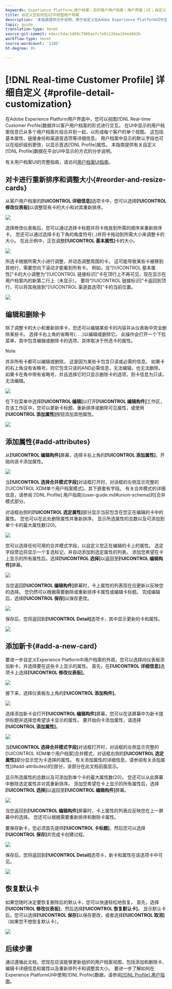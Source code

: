 ```yaml
---
keywords: Experience Platform;用户档案；实时客户用户档案；用户界面；UI；自定义；用户档案详细信息；详细信息
title: 自定义您如何在UI中视图用户档案
description: '本指南提供分步说明，用于自定义在Adobe Experience PlatformUI中显示实时客户用户档案数据的方式。 '
topic: guide
translation-type: tm+mt
source-git-commit: e6ecc5dac1d09c7906aa7c7e01139aa194ed662b
workflow-type: tm+mt
source-wordcount: '1185'
ht-degree: 0%

---
```



# [!DNL Real-time Customer Profile] 详细自定义  {#profile-detail-customization}

在Adobe Experience Platform用户界面中，您可以视图[!DNL Real-time Customer Profile]数据并以客户用户档案的形式进行交互。 在UI中显示的用户档案信息已从多个用户档案片段合并到一起，以形成每个客户的单个视图。 这包括基本属性、链接身份和渠道首选项等详细信息。 用户档案中显示的默认字段也可以在组织级别更改，以显示首选[!DNL Profile]属性。 本指南提供有关自定义[!DNL Profile]数据在平台UI中显示的方式的分步说明。

有关用户档案UI的完整指南，请访问[用户档案UI指南](user-guide.md)。

## 对卡进行重新排序和调整大小{#reorder-and-resize-cards}

从客户用户档案的&#x200B;**[!UICONTROL 详细信息]**&#x200B;选项卡中，您可以选择&#x200B;**[!UICONTROL 修改仪表板]**&#x200B;以调整现有卡的大小和对其重新排序。

![](../images/profile-customization/profiles-modify-dashboard.png)

选择修改仪表板后，您可以通过选择卡标题并将卡拖放到所需的顺序来重新排序卡。 您还可以通过选择卡右下角的角度符号(`⌟`)并将卡拖动到所需大小来调整卡的大小。 在此示例中，正在调整&#x200B;**[!UICONTROL 基本属性]**&#x200B;卡的大小。

![](../images/profile-customization/profiles-resize-cards.png)

所选卡根据所需大小进行调整，并动态调整周围的卡。 这可能导致某些卡被移到其他行，需要您向下滚动才能看到所有卡。 例如，当“[!UICONTROL 基本属性]”卡的大小调整为“[!UICONTROL 链接标识]”卡在顶行上不再可见，现在显示在用户档案内的新第二行上（未显示）。 要将“[!UICONTROL 链接标识]”卡返回到顶行，可以将其拖放到“[!UICONTROL 渠道首选项]”卡的当前位置。

![](../images/profile-customization/profiles-card-resized.png)

## 编辑和删除卡

除了调整卡的大小和重新排序卡，您还可以编辑某些卡的内容并从仪表板中完全删除某些卡。 选择卡右上角的省略号(`...`)以编辑或删除它。 此操作会打开一个下拉菜单，其中包含编辑或删除卡的选项，具体取决于所选卡的属性。

>[!NOTE]
>
>并非所有卡都可以编辑或删除。 这是因为某些卡包含只读或必需的信息。 如果卡的右上角没有省略号，则它包含只读的AND必需信息，无法编辑，也无法删除。 如果卡在角中带有省略号，并且选择它时只显示删除卡的选项，则卡信息为只读，无法编辑。

![](../images/profile-customization/profiles-edit-remove-resized.png)

在下拉菜单中选择&#x200B;**[!UICONTROL 编辑]**&#x200B;以打开&#x200B;**[!UICONTROL 编辑构件]**&#x200B;工作区，在该工作区中，您可以更新卡标题、重新排序或删除可见属性，或使用&#x200B;**[!UICONTROL 添加属性]**&#x200B;按钮添加其他属性。

![](../images/profile-customization/profiles-edit-widget-basic-attributes.png)

## 添加属性{#add-attributes}

从&#x200B;**[!UICONTROL 编辑构件]**&#x200B;屏幕，选择卡右上角的&#x200B;**[!UICONTROL 添加属性]**，开始向该卡添加属性。

![](../images/profile-customization/profiles-edit-widget-basic-add-attributes.png)

当&#x200B;**[!UICONTROL 选择合并模式字段]**&#x200B;对话框打开时，对话框的左侧显示完整的[!UICONTROL  XDM单个用户档案模式]，其下嵌套有字段。 有关合并模式的详细信息，请参阅 [!DNL Profile] 用户指南](user-guide.md#union-schema)的[合并模式部分。

对话框右侧的&#x200B;**[!UICONTROL 选定属性]**&#x200B;部分显示当前包含在您正在编辑的卡中的属性。 您也可以在此处删除属性并重新排序。 显示所选属性的总数以及可添加到单个卡的最大属性数(20)。

![](../images/profile-customization/profiles-select-field-before.png)

您可以选择任何可用的合并模式字段，以自定义您正在编辑的卡上的属性。 选定字段旁边将显示一个复选标记，并自动添加到选定属性的列表。 添加您希望在卡上显示的所有属性后，选择&#x200B;**[!UICONTROL 选择]**&#x200B;以返回至&#x200B;**[!UICONTROL 编辑构件]**&#x200B;屏幕。

![](../images/profile-customization/profiles-select-field-after.png)

当您返回&#x200B;**[!UICONTROL 编辑构件]**&#x200B;屏幕时，卡上属性的列表现在应更新以反映您的选择。 您仍然可以根据需要删除或重新排序卡属性或编辑卡标题。 完成编辑后，选择&#x200B;**[!UICONTROL 保存]**&#x200B;以保存更改。

![](../images/profile-customization/profiles-edit-widget-new-attributes.png)

保存后，您将返回到&#x200B;**[!UICONTROL Detail]**&#x200B;选项卡，其中显示更新的卡和属性。

![](../images/profile-customization/profiles-resized-card-new-attributes.png)

## 添加新卡{#add-a-new-card}

要进一步自定义Experience Platform中用户档案的外观，您可以选择向仪表板添加新卡，并选择要在这些卡上显示的属性。 首先，在&#x200B;**[!UICONTROL 详细信息]**&#x200B;选项卡上选择&#x200B;**[!UICONTROL 修改仪表板]**。

![](../images/profile-customization/profiles-modify-dashboard.png)

接下来，选择仪表板左上角的&#x200B;**[!UICONTROL 添加构件]**。

![](../images/profile-customization/profiles-add-widget.png)

选择添加新卡会打开&#x200B;**[!UICONTROL 编辑构件]**&#x200B;屏幕，您可以在该屏幕中为新卡提供标题并选择您希望该卡显示的属性。 要开始向卡添加属性，请选择&#x200B;**[!UICONTROL 添加属性]**。

![](../images/profile-customization/profiles-edit-new-widget.png)

当&#x200B;**[!UICONTROL 选择合并模式字段]**&#x200B;对话框打开时，对话框的左侧显示完整的[!UICONTROL  XDM单个用户档案]合并模式，对话框右侧的&#x200B;**[!UICONTROL 选定属性]**&#x200B;部分显示您为卡选择的属性。 有关添加属性的详细信息，请参阅有关添加属性](#add-attributes)的[部分，该部分在此文档前面显示。

显示所选属性的总数以及可添加到单个卡的最大属性数(20)。 您还可以从此屏幕中删除选定属性并对其重新排序。 添加您希望在卡上显示的所有属性后，选择&#x200B;**[!UICONTROL 选择]**&#x200B;以返回至&#x200B;**[!UICONTROL 编辑构件]**&#x200B;屏幕。

![](../images/profile-customization/profiles-add-fields-new-widget.png)

当您返回到&#x200B;**[!UICONTROL 编辑构件]**&#x200B;屏幕时，卡上属性的列表应反映您在上一屏幕中的选择。 您还可以根据需要重新排序和删除卡属性。

要保存新卡，您必须首先提供&#x200B;**[!UICONTROL 卡标题]**，然后您可以选择&#x200B;**[!UICONTROL 保存]**&#x200B;并完成卡创建过程。

![](../images/profile-customization/profiles-edit-new-widget-with-fields.png)

保存后，您将返回到&#x200B;**[!UICONTROL Detail]**&#x200B;选项卡，新卡和属性在该选项卡中可见。

![](../images/profile-customization/profiles-detail-new-widget.png)

## 恢复默认卡

如果您随时决定要恢复删除后的默认卡，您可以快速轻松地恢复。 首先，选择&#x200B;**[!UICONTROL 修改仪表板]**，然后选择&#x200B;**[!UICONTROL 恢复默认卡]**。 显示默认卡后，您可以选择&#x200B;**[!UICONTROL 保存]**&#x200B;以保存更改，或者选择&#x200B;**[!UICONTROL 取消]**（如果您不想恢复默认卡）。

![](../images/profile-customization/profiles-restore-default.png)

## 后续步骤

通过遵循此文档，您现在应该能够更新组织的用户档案视图，包括添加和删除卡、编辑卡详细信息和属性以及重新排列卡和调整其大小。 要进一步了解如何在Experience PlatformUI中使用[!DNL Profile]数据，请参阅[[!DNL Profile] 用户指南](user-guide.md)。